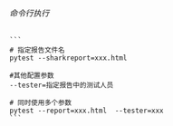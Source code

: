 ###### 命令行执行

    ```
    # 指定报告文件名
    pytest --sharkreport=xxx.html
    
    #其他配置参数
    --tester=指定报告中的测试人员
    
    # 同时使用多个参数
    pytest --report=xxx.html  --tester=xxx
    ```
    
